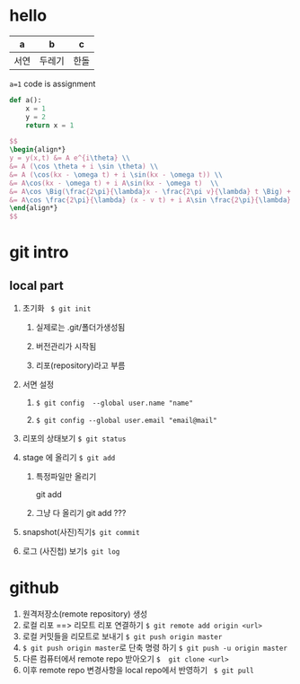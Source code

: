 # hello

| a    | b      | c    |
| ---- | ------ | ---- |
| 서연 | 두레기 | 한돌 |

`a=1` code is assignment

```python
def a():
	x = 1
    y = 2
    return x = 1


```

```latex
$$
\begin{align*}
y = y(x,t) &= A e^{i\theta} \\
&= A (\cos \theta + i \sin \theta) \\
&= A (\cos(kx - \omega t) + i \sin(kx - \omega t)) \\
&= A\cos(kx - \omega t) + i A\sin(kx - \omega t)  \\
&= A\cos \Big(\frac{2\pi}{\lambda}x - \frac{2\pi v}{\lambda} t \Big) + i A\sin \Big(\frac{2\pi}{\lambda}x - \frac{2\pi v}{\lambda} t \Big)  \\
&= A\cos \frac{2\pi}{\lambda} (x - v t) + i A\sin \frac{2\pi}{\lambda} (x - v t)
\end{align*}
$$
```





# git intro

## local part



1. 초기화 ` $ git init`

    1. 실제로는 .git/폴더가생성됨

    2.  버전관리가 시작됨

    3. 리포(repository)라고 부름

       

2. 서면 설정

    1. `$ git config  --global user.name "name"`

    2. `$ git config --global user.email "email@mail"`

       

3.  리포의 상태보기 `$ git status`

4. stage 에 올리기 `$ git add`

   1. 특정파일만 올리기

      git add <filename>

   2. 그냥 다 올리기 git add ???

5. snapshot(사진)직기`$ git commit `

6. 로그 (사진첩) 보기`$ git log`



# github

1. 원격저장소(remote repository) 생성
2. 로컬 리포 ==> 리모트 리포 연결하기 `$ git remote add origin <url>`
3. 로컬 커밋들을 리모트로 보내기 `$ git push origin master`
4. `$ git push origin master`로 단축 명령 하기 `$ git push -u origin master`
5.  다른 컴퓨터에서 remote repo 받아오기 `$  git clone <url>`
6.  이후 remote repo 변경사항을 local repo에서 반영하기 ` $ git pull`